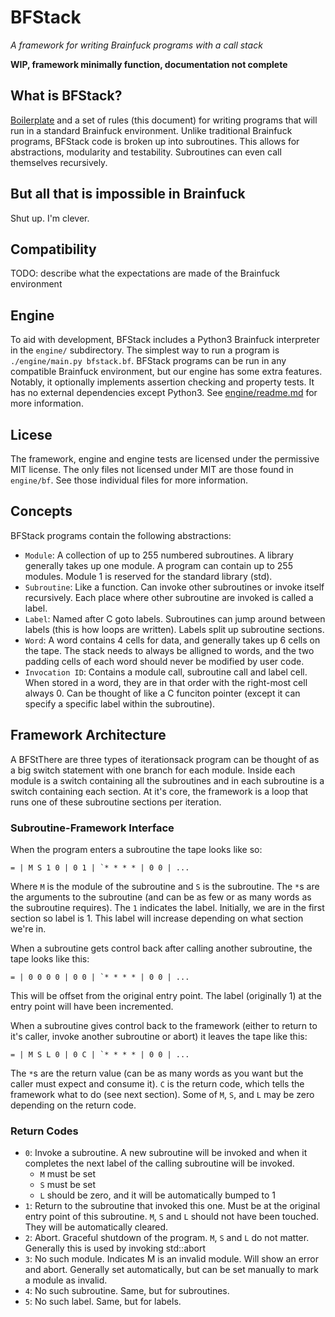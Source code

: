 # BFStack
*A framework for writing Brainfuck programs with a call stack*

__WIP, framework minimally function, documentation not complete__

## What is BFStack?
[Boilerplate](bfstack.bf) and a set of rules (this document) for writing programs that will run in a standard Brainfuck environment. Unlike traditional Brainfuck programs, BFStack code is broken up into subroutines. This allows for abstractions, modularity and testability. Subroutines can even call themselves recursively.

## But all that is impossible in Brainfuck
Shut up. I'm clever.

## Compatibility
TODO: describe what the expectations are made of the Brainfuck environment

## Engine
To aid with development, BFStack includes a Python3 Brainfuck interpreter in the `engine/` subdirectory. The simplest way to run a program is `./engine/main.py bfstack.bf`. BFStack programs can be run in any compatible Brainfuck environment, but our engine has some extra features. Notably, it optionally implements assertion checking and property tests. It has no external dependencies except Python3. See [engine/readme.md](engine/readme.md) for more information.

## Licese
The framework, engine and engine tests are licensed under the permissive MIT license. The only files not licensed under MIT are those found in `engine/bf`. See those individual files for more information.

## Concepts
BFStack programs contain the following abstractions:
- `Module`: A collection of up to 255 numbered subroutines. A library generally takes up one module. A program can contain up to 255 modules. Module 1 is reserved for the standard library (std).
- `Subroutine`: Like a function. Can invoke other subroutines or invoke itself recursively. Each place where other subroutine are invoked is called a label.
- `Label`: Named after C goto labels. Subroutines can jump around between labels (this is how loops are written). Labels split up subroutine sections.
- `Word`: A word contains 4 cells for data, and generally takes up 6 cells on the tape. The stack needs to always be alligned to words, and the two padding cells of each word should never be modified by user code.
- `Invocation ID`: Contains a module call, subroutine call and label cell. When stored in a word, they are in that order with the right-most cell always 0. Can be thought of like a C funciton pointer (except it can specify a specific label within the subroutine).

## Framework Architecture
A BFStThere are three types of iterationsack program can be thought of as a big switch statement with one branch for each module. Inside each module is a switch containing all the subroutines and in each subroutine is a switch containing each section. At it's core, the framework is a loop that runs one of these subroutine sections per iteration.

### Subroutine-Framework Interface
When the program enters a subroutine the tape looks like so:
```
= | M S 1 0 | 0 1 | `* * * * | 0 0 | ...
```
Where `M` is the module of the subroutine and `S` is the subroutine. The `*`s are the arguments to the subroutine (and can be as few or as many words as the subroutine requires). The `1` indicates the label. Initially, we are in the first section so label is 1. This label will increase depending on what section we're in.

When a subroutine gets control back after calling another subroutine, the tape looks like this:
```
= | 0 0 0 0 | 0 0 | `* * * * | 0 0 | ...
```
This will be offset from the original entry point. The label (originally 1) at the entry point will have been incremented.

When a subroutine gives control back to the framework (either to return to it's caller, invoke another subroutine or abort) it leaves the tape like this:
```
= | M S L 0 | 0 C | `* * * * | 0 0 | ...
```
The `*`s are the return value (can be as many words as you want but the caller must expect and consume it). `C` is the return code, which tells the framework what to do (see next section). Some of `M`, `S`, and `L` may be zero depending on the return code.

### Return Codes
- `0`: Invoke a subroutine. A new subroutine will be invoked and when it completes the next label of the calling subroutine will be invoked.
  - `M` must be set
  - `S` must be set
  - `L` should be zero, and it will be automatically bumped to 1
- `1`: Return to the subroutine that invoked this one. Must be at the original entry point of this subroutine. `M`, `S` and `L` should not have been touched. They will be automatically cleared.
- `2`: Abort. Graceful shutdown of the program. `M`, `S` and `L` do not matter. Generally this is used by invoking std::abort
- `3`: No such module. Indicates M is an invalid module. Will show an error and abort. Generally set automatically, but can be set manually to mark a module as invalid.
- `4`: No such subroutine. Same, but for subroutines.
- `5`: No such label. Same, but for labels.
